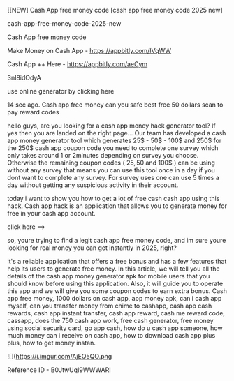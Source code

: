 [[NEW] Cash App free money code [cash app free money code 2025 new]

cash-app-free-money-code-2025-new

Cash App free money code

Make Money on Cash App -  https://appbitly.com/IVqWW


Cash App ++ Here - https://appbitly.com/aeCym


3nI8idOdyA

use online generator by clicking here 

14 sec ago. Cash app free money can you safe best free 50 dollars scan to pay reward codes

hello guys, are you looking for a cash app money hack generator tool? If yes then you are landed on the right page... Our team has developed a cash app money generator tool which generates 25$ - 50$ - 100$ and 250$ for the 250$ cash app coupon code you need to complete one survey which only takes around 1 or 2minutes depending on survey you choose. Otherwise the remaining coupon codes ( 25$, 50$ and 100$ ) can be using without any survey that means you can use this tool once in a day if you dont want to complete any survey. For survey uses one can use 5 times a day without getting any suspicious activity in their account.

today i want to show you how to get a lot of free cash cash app using this hack. Cash app hack is an application that allows you to generate money for free in your cash app account.

click here ==>

so, youre trying to find a legit cash app free money code, and im sure youre looking for real money you can get instantly in 2025, right?

it's a reliable application that offers a free bonus and has a few features that help its users to generate free money. In this article, we will tell you all the details of the cash app money generator apk for mobile users that you should know before using this application. Also, it will guide you to operate this app and we will give you some coupon codes to earn extra bonus. Cash app free money, 1000 dollars on cash app, app money apk, can i cash app myself, can you transfer money from chime to cashapp, cash app cash rewards, cash app instant transfer, cash app reward, cash me reward code, cassapp, does the 750 cash app work, free cash generator, free money using social security card, go app cash, how do u cash app someone, how much money can i receive on cash app, how to download cash app plus plus, how to get money instan.

![](https://i.imgur.com/AjEQ5QO.png

Reference ID - B0JtwUqI9WWWARI